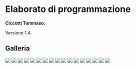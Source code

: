 # Elaborato di programmazione

**Ciccotti Tommaso.**

Versione 1.4.

## Galleria

![](/Screenshots/Screenshot(44).jpg)
![](/Screenshots/Screenshot(21).jpg)
![](/Screenshots/Screenshot(25).jpg)
![](/Screenshots/Screenshot(26).jpg)
![](/Screenshots/Screenshot(28).jpg)
![](/Screenshots/Screenshot(29).jpg)
![](/Screenshots/Screenshot(30).jpg)
![](/Screenshots/Screenshot(32).jpg)
![](/Screenshots/Screenshot(33).jpg)
![](/Screenshots/Screenshot(35).jpg)
![](/Screenshots/Screenshot(36).jpg)
![](/Screenshots/Screenshot(37).jpg)
![](/Screenshots/Screenshot(38).jpg)
![](/Screenshots/Screenshot(43).jpg)
![](/Screenshots/Screenshot(39).jpg)
![](/Screenshots/Screenshot(40).jpg)
![](/Screenshots/Screenshot(42).jpg)
